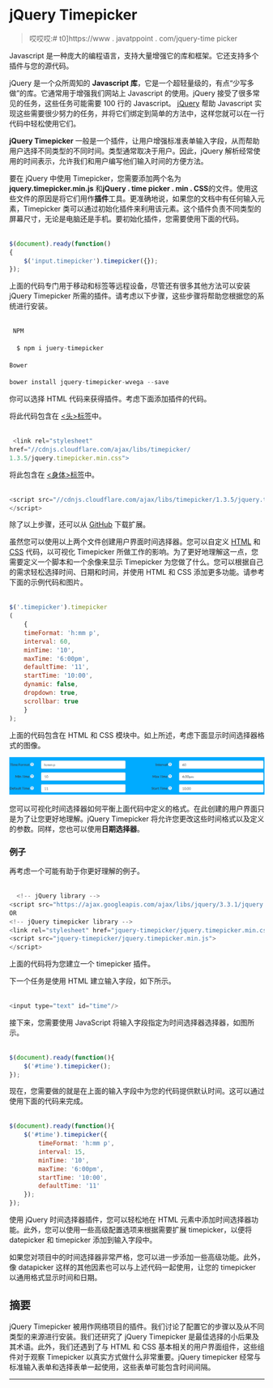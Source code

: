 # jQuery Timepicker

> 哎哎哎:# t0]https://www . javatppoint . com/jquery-time picker

Javascript 是一种庞大的编程语言，支持大量增强它的库和框架。它还支持多个插件与您的源代码。

jQuery 是一个众所周知的 **Javascript 库**，它是一个超轻量级的，有点“少写多做”的库。它通常用于增强我们网站上 Javascript 的使用。jQuery 接受了很多常见的任务，这些任务可能需要 100 行的 Javascript。 [jQuery](https://www.javatpoint.com/jquery-tutorial) 帮助 Javascript 实现这些需要很少努力的任务，并将它们绑定到简单的方法中，这样您就可以在一行代码中轻松使用它们。

**jQuery Timepicker** 一般是一个插件，让用户增强标准表单输入字段，从而帮助用户选择不同类型的不同时间。类型通常取决于用户。因此，jQuery 解析经常使用的时间表示，允许我们和用户编写他们输入时间的方便方法。

要在 jQuery 中使用 Timepicker，您需要添加两个名为 **jquery.timepicker.min.js** 和**jQuery . time picker . min . CSS**的文件。使用这些文件的原因是将它们用作**插件**工具。更准确地说，如果您的文档中有任何输入元素，Timepicker 类可以通过初始化插件来利用该元素。这个插件负责不同类型的屏幕尺寸，无论是电脑还是手机。要初始化插件，您需要使用下面的代码。

```js

$(document).ready(function()
{
    $('input.timepicker').timepicker({});
});

```

上面的代码专门用于移动和标签等远程设备，尽管还有很多其他方法可以安装 jQuery Timepicker 所需的插件。请考虑以下步骤，这些步骤将帮助您根据您的系统进行安装。

```js

 NPM

  $ npm i juery-timepicker

Bower

bower install jquery-timepicker-wvega --save

```

你可以选择 HTML 代码来获得插件。考虑下面添加插件的代码。

将此代码包含在 [<头>标签](https://www.javatpoint.com/html-head)中。

```js

 <link rel="stylesheet" 
href="//cdnjs.cloudflare.com/ajax/libs/timepicker/
1.3.5/jquery.timepicker.min.css">

```

将此包含在 [<身体>标签](https://www.javatpoint.com/html-body-tag)中。

```js

<script src="//cdnjs.cloudflare.com/ajax/libs/timepicker/1.3.5/jquery.timepicker.min.js">
</script>

```

除了以上步骤，还可以从 [GitHub](https://www.javatpoint.com/github) 下载扩展。

虽然您可以使用以上两个文件创建用户界面时间选择器。您可以自定义 [HTML](https://www.javatpoint.com/html-tutorial) 和 [CSS](https://www.javatpoint.com/css-tutorial) 代码，以可视化 Timepicker 所做工作的影响。为了更好地理解这一点，您需要定义一个脚本和一个余像来显示 Timepicker 为您做了什么。您可以根据自己的需求轻松选择时间、日期和时间，并使用 HTML 和 CSS 添加更多功能。请参考下面的示例代码和图片。

```js

$('.timepicker').timepicker
(
    {
    timeFormat: 'h:mm p',
    interval: 60,
    minTime: '10',
    maxTime: '6:00pm',
    defaultTime: '11',
    startTime: '10:00',
    dynamic: false,
    dropdown: true,
    scrollbar: true
    }
);

```

上面的代码包含在 HTML 和 CSS 模块中。如上所述，考虑下面显示时间选择器格式的图像。

![jQuery Timepicker](img/b05c94420488b73e2f7f0b9b713e8a40.png)

您可以可视化时间选择器如何平衡上面代码中定义的格式。在此创建的用户界面只是为了让您更好地理解。jQuery Timepicker 将允许您更改这些时间格式以及定义的参数。同样，您也可以使用**日期选择器**。

### 例子

再考虑一个可能有助于你更好理解的例子。

```js

  <!-- jQuery library -->
<script src="https://ajax.googleapis.com/ajax/libs/jquery/3.3.1/jquery.min.js"></script>
OR
<!-- jQuery timepicker library -->
<link rel="stylesheet" href="jquery-timepicker/jquery.timepicker.min.css">
<script src="jquery-timepicker/jquery.timepicker.min.js">
</script>

```

上面的代码将为您建立一个 timepicker 插件。

下一个任务是使用 HTML 建立输入字段，如下所示。

```js

<input type="text" id="time"/>

```

接下来，您需要使用 JavaScript 将输入字段指定为时间选择器选择器，如图所示。

```js

$(document).ready(function(){
    $('#time').timepicker();
});

```

现在，您需要做的就是在上面的输入字段中为您的代码提供默认时间。这可以通过使用下面的代码来完成。

```js

$(document).ready(function(){
    $('#time').timepicker({
        timeFormat: 'h:mm p',
        interval: 15,
        minTime: '10',
        maxTime: '6:00pm',
        startTime: '10:00',
        defaultTime: '11'
    });
});

```

使用 jQuery 时间选择器插件，您可以轻松地在 HTML 元素中添加时间选择器功能。此外，您可以使用一些高级配置选项来根据需要扩展 timepicker，以便将 datepicker 和 timepicker 添加到输入字段中。

如果您对项目中的时间选择器非常严格，您可以进一步添加一些高级功能。此外，像 datapicker 这样的其他因素也可以与上述代码一起使用，让您的 timepicker 以通用格式显示时间和日期。

## 摘要

jQuery Timepicker 被用作网络项目的插件。我们讨论了配置它的步骤以及从不同类型的来源进行安装。我们还研究了 jQuery Timepicker 是最佳选择的小后果及其术语。此外，我们还遇到了与 HTML 和 CSS 基本相关的用户界面组件，这些组件对于观察 Timepicker 以真实方式做什么非常重要。jQuery timepicker 经常与标准输入表单和选择表单一起使用，这些表单可能包含时间间隔。

* * *